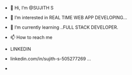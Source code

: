- 👋 Hi, I’m @SUJITH S
- 👀 I’m interested in REAL TIME WEB APP DEVELOPING...
- 🌱 I’m currently learning ..FULL STACK DEVELOPER.
  
- 📫 How to reach me
- LINKEDIN
- linkedin.com/in/sujith-s-505277269
 ...
-


<!---
looser40/looser40 is a ✨ special ✨ repository because its `README.md` (this file) appears on your GitHub profile.
You can click the Preview link to take a look at your changes.
--->
